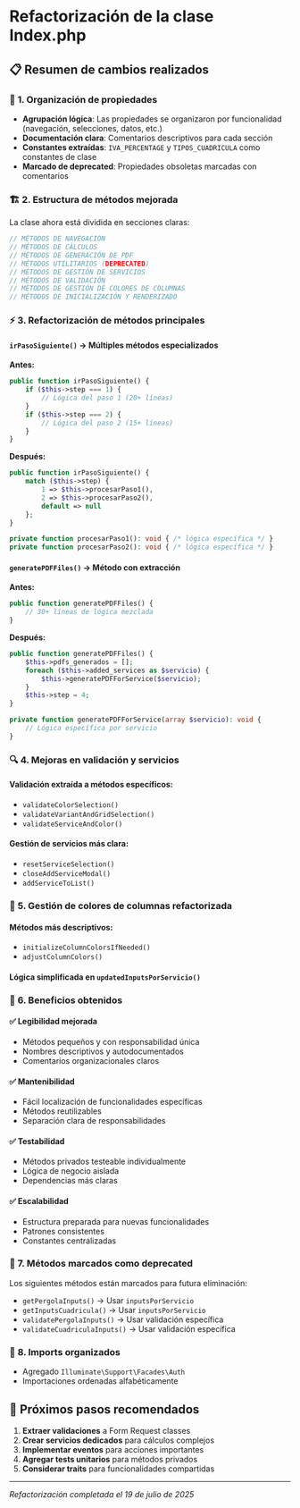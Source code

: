 # Refactorización de la clase Index.php

## 📋 Resumen de cambios realizados

### 🔧 **1. Organización de propiedades**
- **Agrupación lógica**: Las propiedades se organizaron por funcionalidad (navegación, selecciones, datos, etc.)
- **Documentación clara**: Comentarios descriptivos para cada sección
- **Constantes extraídas**: `IVA_PERCENTAGE` y `TIPOS_CUADRICULA` como constantes de clase
- **Marcado de deprecated**: Propiedades obsoletas marcadas con comentarios

### 🏗️ **2. Estructura de métodos mejorada**
La clase ahora está dividida en secciones claras:

```php
// MÉTODOS DE NAVEGACIÓN
// MÉTODOS DE CÁLCULOS  
// MÉTODOS DE GENERACIÓN DE PDF
// MÉTODOS UTILITARIOS (DEPRECATED)
// MÉTODOS DE GESTIÓN DE SERVICIOS
// MÉTODOS DE VALIDACIÓN
// MÉTODOS DE GESTIÓN DE COLORES DE COLUMNAS
// MÉTODOS DE INICIALIZACIÓN Y RENDERIZADO
```

### ⚡ **3. Refactorización de métodos principales**

#### `irPasoSiguiente()` → Múltiples métodos especializados
**Antes:**
```php
public function irPasoSiguiente() {
    if ($this->step === 1) {
        // Lógica del paso 1 (20+ líneas)
    }
    if ($this->step === 2) {
        // Lógica del paso 2 (15+ líneas)
    }
}
```

**Después:**
```php
public function irPasoSiguiente() {
    match ($this->step) {
        1 => $this->procesarPaso1(),
        2 => $this->procesarPaso2(),
        default => null
    };
}

private function procesarPaso1(): void { /* lógica específica */ }
private function procesarPaso2(): void { /* lógica específica */ }
```

#### `generatePDFFiles()` → Método con extracción
**Antes:**
```php
public function generatePDFFiles() {
    // 30+ líneas de lógica mezclada
}
```

**Después:**
```php
public function generatePDFFiles() {
    $this->pdfs_generados = [];
    foreach ($this->added_services as $servicio) {
        $this->generatePDFForService($servicio);
    }
    $this->step = 4;
}

private function generatePDFForService(array $servicio): void {
    // Lógica específica por servicio
}
```

### 🔍 **4. Mejoras en validación y servicios**

#### Validación extraída a métodos específicos:
- `validateColorSelection()`
- `validateVariantAndGridSelection()`
- `validateServiceAndColor()`

#### Gestión de servicios más clara:
- `resetServiceSelection()`
- `closeAddServiceModal()`
- `addServiceToList()`

### 🎨 **5. Gestión de colores de columnas refactorizada**

#### Métodos más descriptivos:
- `initializeColumnColorsIfNeeded()`
- `adjustColumnColors()`

#### Lógica simplificada en `updatedInputsPorServicio()`

### 🚀 **6. Beneficios obtenidos**

#### ✅ **Legibilidad mejorada**
- Métodos pequeños y con responsabilidad única
- Nombres descriptivos y autodocumentados
- Comentarios organizacionales claros

#### ✅ **Mantenibilidad**
- Fácil localización de funcionalidades específicas
- Métodos reutilizables
- Separación clara de responsabilidades

#### ✅ **Testabilidad**
- Métodos privados testeable individualmente
- Lógica de negocio aislada
- Dependencias más claras

#### ✅ **Escalabilidad**
- Estructura preparada para nuevas funcionalidades
- Patrones consistentes
- Constantes centralizadas

### 📝 **7. Métodos marcados como deprecated**

Los siguientes métodos están marcados para futura eliminación:
- `getPergolaInputs()` → Usar `inputsPorServicio`
- `getInputsCuadricula()` → Usar `inputsPorServicio`  
- `validatePergolaInputs()` → Usar validación específica
- `validateCuadriculaInputs()` → Usar validación específica

### 🔧 **8. Imports organizados**
- Agregado `Illuminate\Support\Facades\Auth`
- Importaciones ordenadas alfabéticamente

## 🎯 **Próximos pasos recomendados**

1. **Extraer validaciones** a Form Request classes
2. **Crear servicios dedicados** para cálculos complejos
3. **Implementar eventos** para acciones importantes
4. **Agregar tests unitarios** para métodos privados
5. **Considerar traits** para funcionalidades compartidas

---

*Refactorización completada el 19 de julio de 2025*
